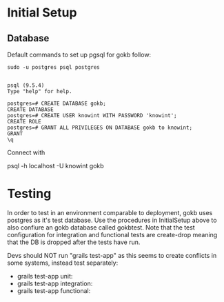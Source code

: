 

# Initial Setup

## Database

Default commands to set up pgsql for gokb follow:

    sudo -u postgres psql postgres


    psql (9.5.4)
    Type "help" for help.

    postgres=# CREATE DATABASE gokb;
    CREATE DATABASE
    postgres=# CREATE USER knowint WITH PASSWORD 'knowint';
    CREATE ROLE
    postgres=# GRANT ALL PRIVILEGES ON DATABASE gokb to knowint;
    GRANT
    \q


Connect with

psql -h localhost -U knowint gokb


# Testing

In order to test in an environment comparable to deployment, gokb uses postgres as it's test database. Use the procedures in InitialSetup above to also confiure an gokb database called gokbtest.
Note that the test configuration for integration and functional tests are create-drop meaning that the DB is dropped after the tests have run.

Devs should NOT run "grails test-app" as this seems to create conflicts in some systems, instead test separately:
* grails test-app unit:
* grails test-app integration:
* grails test-app functional:
